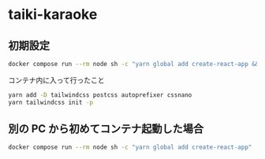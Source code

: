 # taiki-karaoke

## 初期設定

```bash
docker compose run --rm node sh -c "yarn global add create-react-app && create-react-app karaoke --template typescript"
```

コンテナ内に入って行ったこと

```bash
yarn add -D tailwindcss postcss autoprefixer cssnano
yarn tailwindcss init -p
```

## 別の PC から初めてコンテナ起動した場合

```bash
docker compose run --rm node sh -c "yarn global add create-react-app"
```
